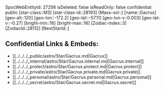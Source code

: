 ﻿---
location: [-57.11,172.2,120]
type: Star
tags:
- astro/Star

---
SpocWebEntityId: 27256
isDeleted: false
isReadOnly: false
confidential: public
[star-class::M3]
[star-class-id::28193]
[Mass-sol::]
[name::Gacrux]
[geo-alt::120]
[geo-lon::-172.2]
[geo-lat::-57.11]
[geo-lon-v::0.003]
[geo-lat-v::-0.27]
[bright-min::16]
[bright-max::16]
[Zodiac-index::3]
[ZodiacId::28112]
[NextStarId::]



## Confidential Links & Embeds: 
- [[../../../_public/astro/Star/Gacrux.md|Gacrux]] 
- [[../../../_internal/astro/Star/Gacrux.internal.md|Gacrux.internal]] 
- [[../../../_protect/astro/Star/Gacrux.protect.md|Gacrux.protect]] 
- [[../../../_private/astro/Star/Gacrux.private.md|Gacrux.private]] 
- [[../../../_personal/astro/Star/Gacrux.personal.md|Gacrux.personal]] 
- [[../../../_secret/astro/Star/Gacrux.secret.md|Gacrux.secret]]

